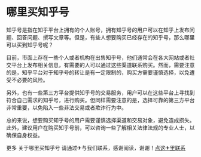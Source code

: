 # 哪里买知乎号

知乎号是指在知乎平台上拥有的个人账号，拥有知乎号的用户可以在知乎上发布问题、回答问题、撰写文章等。但是，有些人想要购买已经存在的知乎号，那么哪里可以买到知乎号呢？

目前，市面上存在一些个人或者机构在出售知乎号，他们通常会在各大网站或者社交平台上发布相关信息，有需要的人可以通过这些渠道联系购买。然而，需要注意的是，知乎平台对于知乎号的转让是有一定限制的，购买方需要谨慎选择，以免遭受不必要的风险。

另外，也有一些第三方平台提供知乎号的交易服务，用户可以在这些平台上寻找到符合自己需求的知乎号，进行购买。但同样需要注意的是，选择可靠的第三方平台非常重要，以免陷入一些非法交易或者欺诈行为中。

总的来说，想要购买知乎号的用户需要谨慎选择渠道和交易对象，避免造成损失。此外，建议用户在购买知乎号前，可以咨询一些了解相关法律法规的专业人士，以确保自身权益。

更多 关于哪里买知乎号 请通过✈与我们联系，感谢阅读，谢谢！[点这✈里联系](https://a.k02.cc)